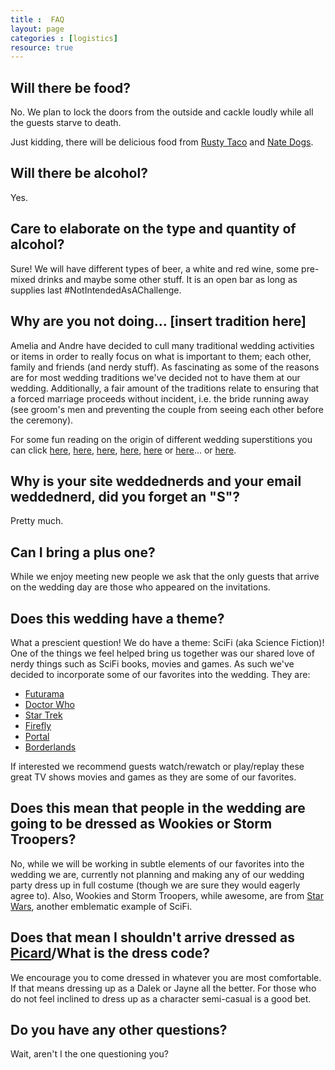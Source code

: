 ```yaml
---
title :  FAQ
layout: page
categories : [logistics]
resource: true
---
```


Will there be food?
-

No. We plan to lock the doors from the outside and cackle loudly while all the guests starve to death. 

Just kidding, there will be delicious food from <a href="http://www.rustytacomn.com/">Rusty Taco</a> and <a href="http://www.natedogs.com/">Nate Dogs</a>.

Will there be alcohol?
-

Yes.

Care to elaborate on the type and quantity of alcohol?
-

Sure! We will have different types of beer, a white and red wine, some pre-mixed drinks and maybe some other stuff. It is an open bar as long as supplies last #NotIntendedAsAChallenge.

Why are you not doing... [insert tradition here]
-

Amelia and Andre have decided to cull many traditional wedding activities or items in order to really focus on what is important to them; each other, family and friends (and nerdy stuff). As fascinating as some of the reasons are for most wedding traditions we've decided not to have them at our wedding. Additionally, a fair amount of the traditions relate to ensuring that a forced marriage proceeds without incident, i.e. the bride running away (see groom's men and preventing the couple from seeing each other before the ceremony).

For some fun reading on the origin of different wedding superstitions you can click <a href="http://tgarmstrong.com/wedding-traditions">here</a>, <a href="http://www.bridalguide.com/planning/wedding-ceremony-traditions/wedding-superstitions?page=0,4">here</a>, <a href="http://camaraphotographyevergreen.com/2014/03/05/bridesmaids-the-tradition-of-having-bridesmaids-in-your-wedding/?relatedposts_exclude=1146">here</a>, <a href="http://camaraphotographyevergreen.com/2012/07/16/tradition-of-the-wedding-ring/?relatedposts_exclude=1148">here</a>, <a href="http://camaraphotographyevergreen.com/2012/03/30/wedding-traditions-the-best-mans-roll-in-the-wedding/?relatedposts_exclude=1146">here</a> or <a href="http://camaraphotographyevergreen.com/2012/04/30/wedding-traditions-why-does-the-bride-carry-a-bouquet/?relatedposts_exclude=1148">here</a>... or <a href="http://en.wikipedia.org/wiki/Bridal_Chorus">here</a>. 

Why is your site weddednerds and your email weddednerd, did you forget an "S"?
-

Pretty much.

Can I bring a plus one?
-

While we enjoy meeting new people we ask that the only guests that arrive on the wedding day are those who appeared on the invitations.

Does this wedding have a theme?
-

What a prescient question! We do have a theme: SciFi (aka Science Fiction)! One of the things we feel helped bring us together was our shared love of nerdy things such as SciFi books, movies and games. As such we've decided to incorporate some of our favorites into the wedding. They are:

- <a href="http://en.wikipedia.org/wiki/Futurama">Futurama</a>
- <a href="http://en.wikipedia.org/wiki/Doctor_Who">Doctor Who</a>
- <a href="http://en.wikipedia.org/wiki/Star_Trek:_The_Next_Generation">Star Trek</a>
- <a href="http://en.wikipedia.org/wiki/Firefly_%28TV_series%29">Firefly</a>
- <a href="http://en.wikipedia.org/wiki/Portal_%28video_game%29">Portal</a>
- <a href="http://en.wikipedia.org/wiki/Borderlands_%28video_game%29">Borderlands</a>

If interested we recommend guests watch/rewatch or play/replay these great TV shows movies and games as they are some of our favorites.

Does this mean that people in the wedding are going to be dressed as Wookies or Storm Troopers?
-

No, while we will be working in subtle elements of our favorites into the wedding we are, currently not planning and making any of our wedding party dress up in full costume (though we are sure they would eagerly agree to). Also, Wookies and Storm Troopers, while awesome, are from <a href="http://en.wikipedia.org/wiki/Comparison_of_Star_Trek_and_Star_Wars">Star Wars</a>, another emblematic example of SciFi.

Does that mean I shouldn't arrive dressed as <a href="http://images1.wikia.nocookie.net/__cb20090415161458/memoryalpha/de/images/7/76/Picard_und_Earl_Grey.jpg">Picard</a>/What is the dress code?
-

We encourage you to come dressed in whatever you are most comfortable. If that means dressing up as a Dalek or Jayne all the better. For those who do not feel inclined to dress up as a character semi-casual is a good bet.

Do you have any other questions?
-

Wait, aren't I the one questioning you?

